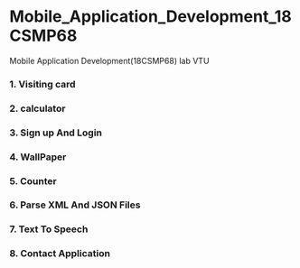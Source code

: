 # Mobile_Application_Development_18CSMP68
Mobile Application Development(18CSMP68) lab VTU
### 1. Visiting card
### 2. calculator
### 3. Sign up And Login
### 4. WallPaper
### 5. Counter
### 6. Parse XML And JSON Files
### 7. Text To Speech
### 8. Contact Application
